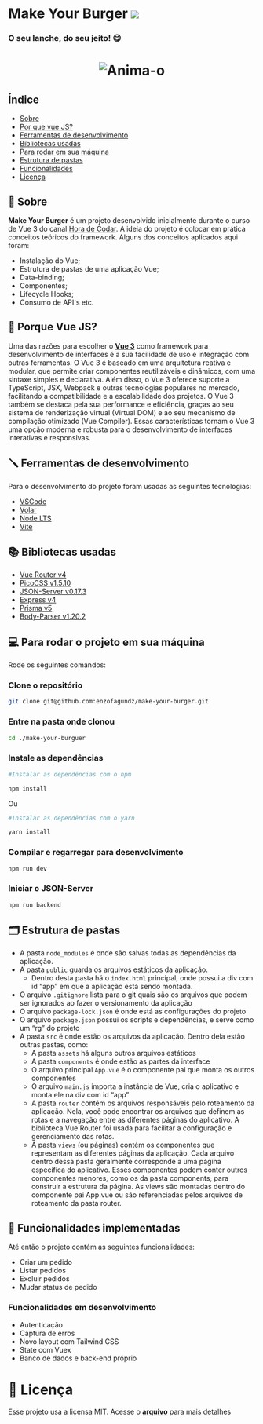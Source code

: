 <hgroup>
    <h1>
        Make Your Burger <img src="public/favicon.ico" />
    </h1>
    <h3>
        O seu lanche, do seu jeito! 😋
    </h3>
</hgroup>

<h1 align="center">
  <img src='https://i.postimg.cc/jSSvv0bd/Anima-o.gif' border='0' alt='Anima-o'/>
</h1>

## Índice

- [Sobre](#📕-sobre)
- [Por que vue JS?](#📕-porque-vue-js)
- [Ferramentas de desenvolvimento](#🪛-ferramentas-de-desenvolvimento)
- [Bibliotecas usadas](#📚-bibliotecas-usadas)
- [Para rodar em sua máquina](#💻-para-rodar-o-projeto-em-sua-máquina)
- [Estrutura de pastas](#🗂️-estrutura-de-pastas)
- [Funcionalidades](#🔧-funcionalidades-implementadas)
- [Licença](#📓-licença)

## 📕 Sobre

**Make Your Burger** é um projeto desenvolvido inicialmente durante o curso de Vue 3 do canal [Hora de Codar](https://www.youtube.com/playlist?list=PLnDvRpP8BnezDglaAvtWgQXzsOmXUuRHL). A ideia do projeto é colocar em prática conceitos teóricos do framework. Alguns dos conceitos aplicados aqui foram:

+ Instalação do Vue;
+ Estrutura de pastas de uma aplicação Vue;
+ Data-binding;
+ Componentes;
+ Lifecycle Hooks;
+ Consumo de API's etc.

## 📕 Porque Vue JS?

Uma das razões para escolher o **[Vue 3](https://vuejs.org/guide/introduction.html)** como framework para desenvolvimento de interfaces é a sua facilidade de uso e integração com outras ferramentas. O Vue 3 é baseado em uma arquitetura reativa e modular, que permite criar componentes reutilizáveis e dinâmicos, com uma sintaxe simples e declarativa. Além disso, o Vue 3 oferece suporte a TypeScript, JSX, Webpack e outras tecnologias populares no mercado, facilitando a compatibilidade e a escalabilidade dos projetos. O Vue 3 também se destaca pela sua performance e eficiência, graças ao seu sistema de renderização virtual (Virtual DOM) e ao seu mecanismo de compilação otimizado (Vue Compiler). Essas características tornam o Vue 3 uma opção moderna e robusta para o desenvolvimento de interfaces interativas e responsivas.

## 🪛 Ferramentas de desenvolvimento

Para o desenvolvimento do projeto foram usadas as seguintes tecnologias:

+ [VSCode](https://code.visualstudio.com/) 
+ [Volar](https://marketplace.visualstudio.com/items?itemName=Vue.volar)
+ [Node LTS](https://nodejs.org/en)
+ [Vite](https://vitejs.dev/)

## 📚 Bibliotecas usadas

+ [Vue Router v4](https://router.vuejs.org/installation.html)
+ [PicoCSS v1.5.10](https://picocss.com/docs/)
+ [JSON-Server v0.17.3](https://www.npmjs.com/package/json-server#getting-started)
+ [Express v4](https://expressjs.com/pt-br/)
+ [Prisma v5](https://www.prisma.io/docs)
+ [Body-Parser v1.20.2](https://www.npmjs.com/package/body-parser)

## 💻 Para rodar o projeto em sua máquina

Rode os seguintes comandos:

### Clone o repositório

```sh
git clone git@github.com:enzofagundz/make-your-burger.git
```

### Entre na pasta onde clonou

```sh
cd ./make-your-burguer
```

### Instale as dependências

```sh
#Instalar as dependências com o npm

npm install
```
Ou

```sh
#Instalar as dependências com o yarn

yarn install
```

### Compilar e regarregar para desenvolvimento

```sh
npm run dev
```

### Iniciar o JSON-Server

```sh
npm run backend
```

## 🗂️ Estrutura de pastas

- A pasta `node_modules` é onde são salvas todas as dependências da aplicação.
- A pasta `public` guarda os arquivos estáticos da aplicação.
    - Dentro desta pasta há o `index.html` principal, onde possui a div com id “app” em que a aplicação está sendo montada.
- O arquivo `.gitignore` lista para o git quais são os arquivos que podem ser ignorados ao fazer o versionamento da aplicação
- O arquivo  `package-lock.json` é onde está as configurações do projeto
- O arquivo `package.json` possui os scripts e dependências, e serve como um “rg” do projeto
- A pasta `src` é onde estão os arquivos da aplicação. Dentro dela estão outras pastas, como:
    - A pasta `assets` há alguns outros arquivos estáticos
    - A pasta `components` é onde estão as partes da interface
    - O arquivo principal `App.vue` é o componente pai que monta os outros componentes
    - O arquivo `main.js` importa a instância de Vue, cria o aplicativo e monta ele na div com id “app”
    - A pasta `router` contém os arquivos responsáveis pelo roteamento da aplicação. Nela, você pode encontrar os arquivos que definem as rotas e a navegação entre as diferentes páginas do aplicativo. A biblioteca Vue Router foi usada para facilitar a configuração e gerenciamento das rotas.
    - A pasta `views` (ou páginas) contém os componentes que representam as diferentes páginas da aplicação. Cada arquivo dentro dessa pasta geralmente corresponde a uma página específica do aplicativo. Esses componentes podem conter outros componentes menores, como os da pasta components, para construir a estrutura da página. As views são montadas dentro do componente pai App.vue ou são referenciadas pelos arquivos de roteamento da pasta router.

## 🔧 Funcionalidades implementadas

Até então o projeto contém as seguintes funcionalidades:

+ Criar um pedido
+ Listar pedidos
+ Excluir pedidos
+ Mudar status de pedido

### Funcionalidades em desenvolvimento

+ Autenticação
+ Captura de erros
+ Novo layout com Tailwind CSS
+ State com Vuex
+ Banco de dados e back-end próprio

# 📓 Licença

Esse projeto usa a licensa MIT. Acesse o **[arquivo](./LICENSE)** para mais detalhes